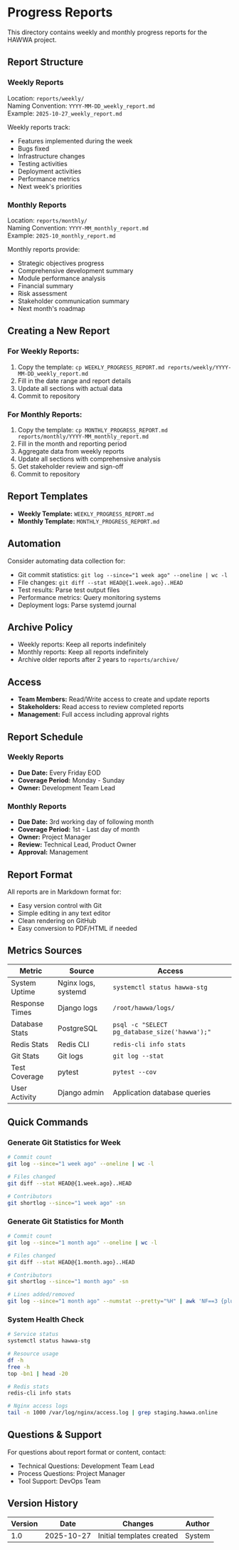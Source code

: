 # Progress Reports

This directory contains weekly and monthly progress reports for the HAWWA project.

## Report Structure

### Weekly Reports
Location: `reports/weekly/`  
Naming Convention: `YYYY-MM-DD_weekly_report.md`  
Example: `2025-10-27_weekly_report.md`

Weekly reports track:
- Features implemented during the week
- Bugs fixed
- Infrastructure changes
- Testing activities
- Deployment activities
- Performance metrics
- Next week's priorities

### Monthly Reports
Location: `reports/monthly/`  
Naming Convention: `YYYY-MM_monthly_report.md`  
Example: `2025-10_monthly_report.md`

Monthly reports provide:
- Strategic objectives progress
- Comprehensive development summary
- Module performance analysis
- Financial summary
- Risk assessment
- Stakeholder communication summary
- Next month's roadmap

## Creating a New Report

### For Weekly Reports:
1. Copy the template: `cp WEEKLY_PROGRESS_REPORT.md reports/weekly/YYYY-MM-DD_weekly_report.md`
2. Fill in the date range and report details
3. Update all sections with actual data
4. Commit to repository

### For Monthly Reports:
1. Copy the template: `cp MONTHLY_PROGRESS_REPORT.md reports/monthly/YYYY-MM_monthly_report.md`
2. Fill in the month and reporting period
3. Aggregate data from weekly reports
4. Update all sections with comprehensive analysis
5. Get stakeholder review and sign-off
6. Commit to repository

## Report Templates

- **Weekly Template:** `WEEKLY_PROGRESS_REPORT.md`
- **Monthly Template:** `MONTHLY_PROGRESS_REPORT.md`

## Automation

Consider automating data collection for:
- Git commit statistics: `git log --since="1 week ago" --oneline | wc -l`
- File changes: `git diff --stat HEAD@{1.week.ago}..HEAD`
- Test results: Parse test output files
- Performance metrics: Query monitoring systems
- Deployment logs: Parse systemd journal

## Archive Policy

- Weekly reports: Keep all reports indefinitely
- Monthly reports: Keep all reports indefinitely
- Archive older reports after 2 years to `reports/archive/`

## Access

- **Team Members:** Read/Write access to create and update reports
- **Stakeholders:** Read access to review completed reports
- **Management:** Full access including approval rights

## Report Schedule

### Weekly Reports
- **Due Date:** Every Friday EOD
- **Coverage Period:** Monday - Sunday
- **Owner:** Development Team Lead

### Monthly Reports
- **Due Date:** 3rd working day of following month
- **Coverage Period:** 1st - Last day of month
- **Owner:** Project Manager
- **Review:** Technical Lead, Product Owner
- **Approval:** Management

## Report Format

All reports are in Markdown format for:
- Easy version control with Git
- Simple editing in any text editor
- Clean rendering on GitHub
- Easy conversion to PDF/HTML if needed

## Metrics Sources

| Metric | Source | Access |
|--------|--------|--------|
| System Uptime | Nginx logs, systemd | `systemctl status hawwa-stg` |
| Response Times | Django logs | `/root/hawwa/logs/` |
| Database Stats | PostgreSQL | `psql -c "SELECT pg_database_size('hawwa');"` |
| Redis Stats | Redis CLI | `redis-cli info stats` |
| Git Stats | Git logs | `git log --stat` |
| Test Coverage | pytest | `pytest --cov` |
| User Activity | Django admin | Application database queries |

## Quick Commands

### Generate Git Statistics for Week
```bash
# Commit count
git log --since="1 week ago" --oneline | wc -l

# Files changed
git diff --stat HEAD@{1.week.ago}..HEAD

# Contributors
git shortlog --since="1 week ago" -sn
```

### Generate Git Statistics for Month
```bash
# Commit count
git log --since="1 month ago" --oneline | wc -l

# Files changed
git diff --stat HEAD@{1.month.ago}..HEAD

# Contributors
git shortlog --since="1 month ago" -sn

# Lines added/removed
git log --since="1 month ago" --numstat --pretty="%H" | awk 'NF==3 {plus+=$1; minus+=$2} END {printf("+%d, -%d\n", plus, minus)}'
```

### System Health Check
```bash
# Service status
systemctl status hawwa-stg

# Resource usage
df -h
free -h
top -bn1 | head -20

# Redis stats
redis-cli info stats

# Nginx access logs
tail -n 1000 /var/log/nginx/access.log | grep staging.hawwa.online
```

## Questions & Support

For questions about report format or content, contact:
- Technical Questions: Development Team Lead
- Process Questions: Project Manager
- Tool Support: DevOps Team

## Version History

| Version | Date | Changes | Author |
|---------|------|---------|--------|
| 1.0 | 2025-10-27 | Initial templates created | System |
